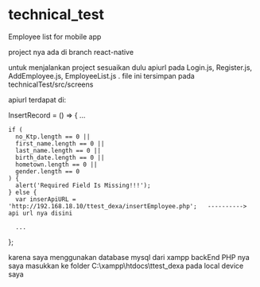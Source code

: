 

# technical_test

Employee list for mobile app

project nya ada di branch react-native

untuk menjalankan project sesuaikan dulu apiurl pada Login.js, Register.js, AddEmployee.js, EmployeeList.js . file ini tersimpan pada technicalTest/src/screens

apiurl terdapat di:

InsertRecord = () => {
    ...

    if (
      no_Ktp.length == 0 ||
      first_name.length == 0 ||
      last_name.length == 0 ||
      birth_date.length == 0 ||
      hometown.length == 0 ||
      gender.length == 0
    ) {
      alert('Required Field Is Missing!!!');
    } else {
      var inserApiURL = 'http://192.168.18.10/ttest_dexa/insertEmployee.php';   ----------> api url nya disini

      ...
  };

  karena saya menggunakan database mysql dari xampp backEnd PHP nya saya masukkan ke folder C:\xampp\htdocs\ttest_dexa pada local device saya
